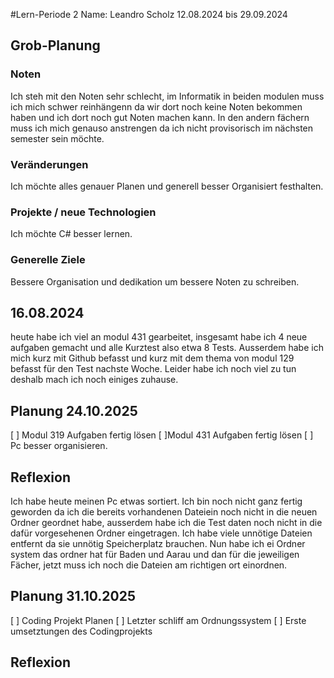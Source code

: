 #Lern-Periode 2
Name: Leandro Scholz
12.08.2024 bis 29.09.2024

## Grob-Planung
### Noten
Ich steh mit den Noten sehr schlecht, im Informatik in beiden modulen muss ich mich schwer reinhängenn da wir dort noch keine Noten bekommen haben und ich dort noch gut Noten machen  kann.
In den andern fächern muss ich mich genauso anstrengen da ich nicht provisorisch im nächsten semester sein möchte.

### Veränderungen
 Ich möchte alles genauer Planen und generell besser Organisiert festhalten.


### Projekte / neue Technologien
Ich möchte C# besser lernen.

### Generelle Ziele
Bessere Organisation und dedikation um bessere Noten zu schreiben.


## 16.08.2024

heute habe ich viel an modul 431 gearbeitet, insgesamt habe ich 4 neue aufgaben gemacht und alle Kurztest also etwa 8 Tests. 
Ausserdem habe ich mich kurz mit Github befasst und kurz mit dem thema von modul 129 befasst für den Test nachste Woche. 
Leider habe ich noch viel zu tun deshalb mach ich noch einiges zuhause.

## Planung 24.10.2025

[ ] Modul 319 Aufgaben fertig lösen
[ ]Modul 431 Aufgaben fertig lösen
[ ] Pc besser organisieren.

## Reflexion
Ich habe heute meinen Pc etwas sortiert. 
Ich bin noch nicht ganz fertig geworden da ich die bereits vorhandenen Dateiein noch nicht in die neuen Ordner geordnet habe, 
ausserdem habe ich die Test daten noch nicht in die dafür vorgesehenen Ordner eingetragen. 
Ich habe viele unnötige Dateien entfernt da sie unnötig Speicherplatz brauchen. 
Nun habe ich ei Ordner system das ordner hat für Baden und Aarau und dan für die jeweiligen Fächer, 
jetzt muss ich noch die Dateien am richtigen ort einordnen.

## Planung 31.10.2025
[ ] Coding Projekt Planen
[ ] Letzter schliff am Ordnungssystem
[ ] Erste umsetztungen des Codingprojekts

## Reflexion
